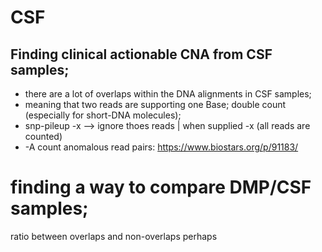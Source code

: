 # CSF

## Finding clinical actionable CNA from CSF samples;
- there are a lot of overlaps within the DNA alignments in CSF samples;
- meaning that two reads are supporting one Base; double count (especially for short-DNA molecules);
- snp-pileup -x --> ignore thoes reads | when supplied -x (all reads are counted)   
- -A count anomalous read pairs: https://www.biostars.org/p/91183/

# finding a way to compare DMP/CSF samples;
ratio between overlaps and non-overlaps perhaps
